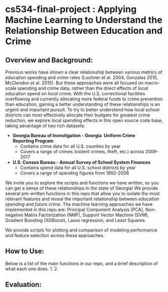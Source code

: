 # cs534-final-project : Applying Machine Learning to Understand the Relationship Between Education and Crime

## Overview and Background:

Previous works have shown a clear relationship between various metrics of education spending and crime rates (Lochner et al. 2004, Gonzalez 2015, McClendon et al. 2015). But these approaches were all focused on macro-scale spending and crime data, rather than the direct effects of _local_ education spend on _local_ crime. With the U.S. correctional facilities overflowing and currently allocating more federal funds to crime prevention than education, gaining a better understanding of these relationships is an urgent and important pursuit. To try to better understand how local school districts can most effectively allocate their budgets for greatest crime reduction, we explore local spending effects in this open source code base, taking advantage of two rich datasets:
- **Georgia Bureau of Investigation - Georgia  Uniform Crime Reporting Program**
  - Contains crime data for all U.S. counties by year
  - Covers a range of crimes (violent crimes, theft, etc.) across 2009-2017
- **U.S. Census Bureau - Annual Survey of School System Finances**
  - Contains spend data for all U.S. school districts by year 
  - Covers a range of spending figures from 1992-2008

We invite you to explore the scripts and functions we have written, so you can get a sense of these relationships in the state of Georgia! We provide several pre-written functions in this repo that allow you to isolate the most relevant features and reveal the important relationship between _education spending_ and _future crime_. The machine learning approaches we have implemented in this repo are: Principal Component Analysis (PCA), Non-negative Matrix Factorization (NMF), Support Vector Machine (SVM), Gradient Boosting (XGBoost), Lasso regression, and Least Squares. 

We provide scripts for plotting and comparison of modeling performance and feature selection across these approaches.

## How to Use:
Below is a list of the main functions in our repo, and a brief description of what each one does.
  1. 
  2. 

## Evaluation: